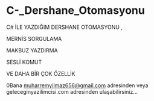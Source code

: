 # C-_Dershane_Otomasyonu
C# İLE YAZDIĞIM DERSHANE OTOMASYONU  ,

MERNİS SORGULAMA

MAKBUZ YAZDIRMA

SESLİ KOMUT 

VE DAHA BİR ÇOK ÖZELLİK

0Bana muharremyilmaz656@gmail.com adresinden veya geleceginyazilimcisi.com adresinden ulaşabilirsiniz...
